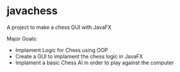 # javachess
A project to make a chess GUI with JavaFX 

Major Goals: 
- Implament Logic for Chess using OOP
- Create a GUI to implament the chess logic in JavaFX
- Implament a basic Chess AI in order to play against the computer 
